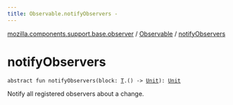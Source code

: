 ```yaml
---
title: Observable.notifyObservers - 
---
```


[mozilla.components.support.base.observer](../index.html) / [Observable](index.html) / [notifyObservers](./notify-observers.html)

# notifyObservers

`abstract fun notifyObservers(block: `[`T`](index.html#T)`.() -> `[`Unit`](https://kotlinlang.org/api/latest/jvm/stdlib/kotlin/-unit/index.html)`): `[`Unit`](https://kotlinlang.org/api/latest/jvm/stdlib/kotlin/-unit/index.html)

Notify all registered observers about a change.

